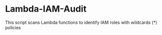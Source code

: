 # Lambda-IAM-Audit
This script scans Lambda functions to identify IAM roles with wildcards (*) policies
